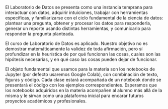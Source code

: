 El Laboratorio de Datos se presenta como una instancia temprana para interactuar con datos, adquirir intuiciones, trabajar con herramientas específicas, y familiarizarse con el ciclo fundamental de la ciencia de datos: plantear una pregunta, obtener y procesar los datos para responderla, generar un reporte usando distintas herramientas, y comunicarlo para responder la pregunta planteada.

El curso de Laboratorio de Datos es aplicado. Nuestro objetivo no es demostrar matemáticamente la validez de toda afirmación, pero sí profundizar en la heurística de por qué funcionan las cosas, cuales son las hipótesis necesarias, y en qué caso las cosas pueden dejar de funcionar.

El objeto fundamental que usamos para la materia son los notebooks de Jupyter (por defecto usaremos Google Colab), con combinación de texto, figuras y código. Cada clase estará acompañada de un notebook donde se presentará el código con los ejemplos correspondientes. Esperamos que los notebooks adquiridos en la materia acompañen al alumno más allá de la misma y le sirvan como una plataforma inicial para encarar futuros proyectos académicos y profesionales.
